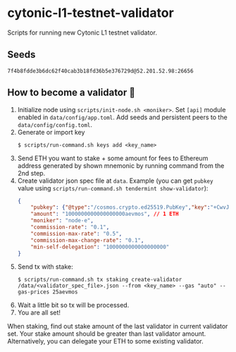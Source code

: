 # cytonic-l1-testnet-validator

Scripts for running new Cytonic L1 testnet validator.

## Seeds

`7f4b8fdde3b6dc62f40cab3b18fd36b5e376729d@52.201.52.98:26656`

## How to become a validator 🚀

1. Initialize node using `scripts/init-node.sh <moniker>`. Set `[api]` module enabled in `data/config/app.toml`. Add seeds and persistent peers to the `data/config/config.toml`.
2. Generate or import key
    ```
    $ scripts/run-command.sh keys add <key_name>
    ```
3. Send ETH you want to stake + some amount for fees to Ethereum address generated by shown mnemonic by running command from the 2nd step.
4. Create validator json spec file at `data`. Example (you can get `pubkey` value using `scripts/run-command.sh tendermint show-validator`):
    ```json
    {
        "pubkey": {"@type":"/cosmos.crypto.ed25519.PubKey","key":"+CwvJiaY1CGAyWRN8Gv24EJiBTQn2voJcU7yzbgZUkE="},
        "amount": "1000000000000000000aevmos", // 1 ETH
        "moniker": "node-e",
        "commission-rate": "0.1",
        "commission-max-rate": "0.5",
        "commission-max-change-rate": "0.1",
        "min-self-delegation": "1000000000000000000"
    }
    ```
5. Send tx with stake:
    ```
    $ scripts/run-command.sh tx staking create-validator /data/<validator_spec_file>.json --from <key_name> --gas "auto" --gas-prices 25aevmos
    ```
6. Wait a little bit so tx will be processed.
7. You are all set!

When staking, find out stake amount of the last validator in current validator set. Your stake amount should be greater than last validator amount. Alternatively, you can delegate your ETH to some existing validator.
